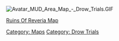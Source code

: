 ![](Avatar_MUD_Area_Map_-_Drow_Trials.GIF "Avatar_MUD_Area_Map_-_Drow_Trials.GIF")

[Ruins Of Reveria Map](Ruins_Of_Reveria_Map "wikilink")  

[Category: Maps](Category:_Maps "wikilink") [Category: Drow
Trials](Category:_Drow_Trials "wikilink")
